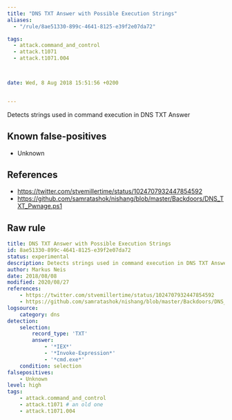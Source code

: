 ```yaml
---
title: "DNS TXT Answer with Possible Execution Strings"
aliases:
  - "/rule/8ae51330-899c-4641-8125-e39f2e07da72"

tags:
  - attack.command_and_control
  - attack.t1071
  - attack.t1071.004



date: Wed, 8 Aug 2018 15:51:56 +0200


---
```


Detects strings used in command execution in DNS TXT Answer

<!--more-->


## Known false-positives

* Unknown



## References

* https://twitter.com/stvemillertime/status/1024707932447854592
* https://github.com/samratashok/nishang/blob/master/Backdoors/DNS_TXT_Pwnage.ps1


## Raw rule
```yaml
title: DNS TXT Answer with Possible Execution Strings
id: 8ae51330-899c-4641-8125-e39f2e07da72
status: experimental
description: Detects strings used in command execution in DNS TXT Answer
author: Markus Neis
date: 2018/08/08
modified: 2020/08/27
references:
    - https://twitter.com/stvemillertime/status/1024707932447854592
    - https://github.com/samratashok/nishang/blob/master/Backdoors/DNS_TXT_Pwnage.ps1
logsource:
    category: dns
detection:
    selection:
        record_type: 'TXT'
        answer:
            - '*IEX*'
            - '*Invoke-Expression*'
            - '*cmd.exe*'
    condition: selection
falsepositives:
    - Unknown
level: high
tags:
    - attack.command_and_control
    - attack.t1071 # an old one
    - attack.t1071.004
```
